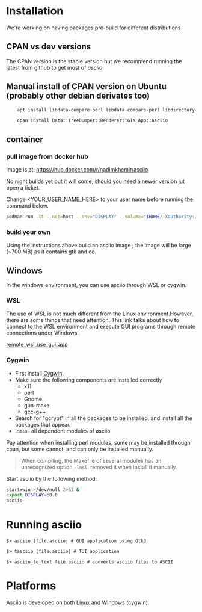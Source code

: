 # Installation

We're working on having packages pre-build for different distributions

## CPAN vs dev versions

The CPAN version is the stable version but we recommend running the latest from github to get most of *asciio*

## Manual install of CPAN version on Ubuntu (probably other debian derivates too)

```bash
    apt install libdata-compare-perl libdata-compare-perl libdirectory-scratch-structured-perl libeval-context-perl libextutils-pkgconfig-perl libfile-homedir-perl libgtk3-perl libio-prompter-perl libterm-size-any-perl libterm-termkey-perl libtest-block-perl libtermkey-dev libmodule-build-perl libsereal-perl libcompress-bzip2-perl libpango-perl libcarp-clan-perl libtest-deep-perl libtest-most-perl libdevel-stacktrace-perl libexception-class-perl libcapture-tiny-perl libtest-differences-perl libmodule-util-perl libtest-nowarnings-perl 

    cpan install Data::TreeDumper::Renderer::GTK App::Asciio

```

## container

### pull image from docker hub

Image is at: https://hub.docker.com/r/nadimkhemir/asciio

No night builds yet but it will come, should you need a newer version jut open a ticket. 

Change <YOUR_USER_NAME_HERE> to your user name before running the command below.

```bash
podman run -it --net=host --env="DISPLAY" --volume="$HOME/.Xauthority:/root/.Xauthority:rw" --volume="$HOME:/home/<YOUR_USER_NAME_HERE>" asciio:1.9.02 asciio

```

### build your own

Using the instructions above build an asciio image ; the image will be large (~700 MB) as it contains gtk and co.

## Windows

In the windows environment, you can use asciio through WSL or cygwin.

### WSL

The use of WSL is not much different from the Linux environment.However, there are some things that need attention. This link talks about how to connect to the WSL environment and execute GUI programs through remote connections under Windows.

[remote_wsl_use_gui_app](https://github.com/qindapao/linux_app_use_in_windows/blob/main/remote_wsl_use_gui_app.md)

### Cygwin

- First install [Cygwin](https://www.cygwin.com/).
- Make sure the following components are installed correctly
   - x11
   - perl
   - Gnome
   - gun-make
   - gcc-g++
- Search for "gcrypt" in all the packages to be installed, and install all 
  the packages that appear.
- Install all dependent modules of asciio

Pay attention when installing perl modules, some may be installed through 
cpan, but some cannot, and can only be installed manually.

>When compiling, the Makefile of several modules has an unrecognized option 
`-lnsl`. removed it when install it manually.

Start asciio by the following method:

```bash
startxwin >/dev/null 2>&1 &
export DISPLAY=:0.0
asciio
```

# Running asciio

    $> asciio [file.asciio] # GUI application using Gtk3

    $> tasciio [file.asciio] # TUI application

    $> asciio_to_text file.asciio # converts asciio files to ASCII


# Platforms

Asciio is developed on both Linux and Windows (cygwin).
